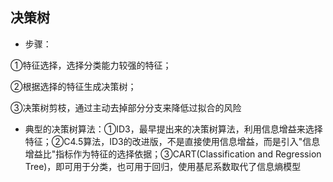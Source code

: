 ## 决策树
- 步骤：

①特征选择，选择分类能力较强的特征；

②根据选择的特征生成决策树；

③决策树剪枝，通过主动去掉部分分支来降低过拟合的风险
- 典型的决策树算法：①ID3，最早提出来的决策树算法，利用信息增益来选择特征；②C4.5算法，ID3的改进版，不是直接使用信息增益，而是引入"信息增益比"指标作为特征的选择依据；③CART(Classification and Regression Tree)，即可用于分类，也可用于回归，使用基尼系数取代了信息熵模型
